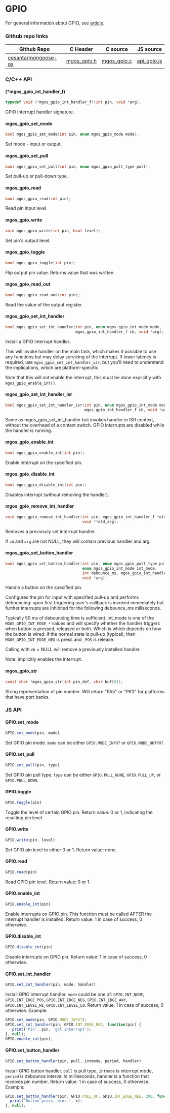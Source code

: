 
# GPIO

For general information about GPIO, see
[article](https://en.wikipedia.org/wiki/General-purpose_input/output).
 
### Github repo links
| Github Repo | C Header | C source  | JS source |
| ----------- | -------- | --------  | ----------------- |
| [cesanta/mongoose-os](https://github.com/cesanta/mongoose-os) | [mgos_gpio.h](https://github.com/cesanta/mongoose-os/tree/master/fw/include/mgos_gpio.h) | [mgos_gpio.c](https://github.com/cesanta/mongoose-os/tree/master/fw/src/mgos_gpio.c)  | [api_gpio.js](http://github.com/mongoose-os-libs/mjs/tree/master/fs/api_gpio.js)         |


### C/С++ API
#### (*mgos_gpio_int_handler_f)

```c
typedef void (*mgos_gpio_int_handler_f)(int pin, void *arg);
```
 GPIO interrupt handler signature. 
#### mgos_gpio_set_mode

```c
bool mgos_gpio_set_mode(int pin, enum mgos_gpio_mode mode);
```
 Set mode - input or output. 
#### mgos_gpio_set_pull

```c
bool mgos_gpio_set_pull(int pin, enum mgos_gpio_pull_type pull);
```
 Set pull-up or pull-down type. 
#### mgos_gpio_read

```c
bool mgos_gpio_read(int pin);
```
 Read pin input level. 
#### mgos_gpio_write

```c
void mgos_gpio_write(int pin, bool level);
```
 Set pin's output level. 
#### mgos_gpio_toggle

```c
bool mgos_gpio_toggle(int pin);
```
 Flip output pin value. Returns value that was written. 
#### mgos_gpio_read_out

```c
bool mgos_gpio_read_out(int pin);
```
 Read the value of the output register. 
#### mgos_gpio_set_int_handler

```c
bool mgos_gpio_set_int_handler(int pin, enum mgos_gpio_int_mode mode,
                               mgos_gpio_int_handler_f cb, void *arg);
```

Install a GPIO interrupt handler.

This will invoke handler on the main task, which makes it possible to use
any functions but may delay servicing of the interrupt. If lower latency
is required, use `mgos_gpio_set_int_handler_isr`, but you'll need to
understand the implications, which are platform-specific.

Note that this will not enable the interrupt, this must be done explicitly
with `mgos_gpio_enable_int()`.
 
#### mgos_gpio_set_int_handler_isr

```c
bool mgos_gpio_set_int_handler_isr(int pin, enum mgos_gpio_int_mode mode,
                                   mgos_gpio_int_handler_f cb, void *arg);
```

Same as mgos_gpio_set_int_handler but invokes handler in ISR context,
without the overhead of a context switch. GPIO interrupts are disabled while
the handler is running.
 
#### mgos_gpio_enable_int

```c
bool mgos_gpio_enable_int(int pin);
```
 Enable interrupt on the specified pin. 
#### mgos_gpio_disable_int

```c
bool mgos_gpio_disable_int(int pin);
```
 Disables interrupt (without removing the handler). 
#### mgos_gpio_remove_int_handler

```c
void mgos_gpio_remove_int_handler(int pin, mgos_gpio_int_handler_f *old_cb,
                                  void **old_arg);
```

Removes a previosuly set interrupt handler.

If `cb` and `arg` are not NULL, they will contain previous handler and arg.
 
#### mgos_gpio_set_button_handler

```c
bool mgos_gpio_set_button_handler(int pin, enum mgos_gpio_pull_type pull_type,
                                  enum mgos_gpio_int_mode int_mode,
                                  int debounce_ms, mgos_gpio_int_handler_f cb,
                                  void *arg);
```

Handle a button on the specified pin.

Configures the pin for input with specified pull-up and performs debouncing:
upon first triggering user's callback is invoked immediately but further
interrupts are inhibited for the following debounce_ms millseconds.

Typically 50 ms of debouncing time is sufficient.
int_mode is one of the `MGOS_GPIO_INT_EDGE_*` values and will specify whether
the handler triggers when button is pressed, released or both.
Which is which depends on how the button is wired: if the normal state is
pull-up (typical), then `MGOS_GPIO_INT_EDGE_NEG` is press and
`_POS` is release.

Calling with `cb` = NULL will remove a previously installed handler.

Note: implicitly enables the interrupt.
 
#### mgos_gpio_str

```c
const char *mgos_gpio_str(int pin_def, char buf[8]);
```
 String representation of pin number.
Will return "PA5" or "PK3" for platforms that have port banks. 

### JS API
#### GPIO.set_mode

```javascript
GPIO.set_mode(pin, mode)
```
Set GPIO pin mode.
`mode` can be either `GPIO.MODE_INPUT` or `GPIO.MODE_OUTPUT`.
#### GPIO.set_pull

```javascript
GPIO.set_pull(pin, type)
```
Set GPIO pin pull type.
`type` can be either `GPIO.PULL_NONE`, `GPIO.PULL_UP`, or `GPIO.PULL_DOWN`.
#### GPIO.toggle

```javascript
GPIO.toggle(pin)
```
Toggle the level of certain GPIO pin.
Return value: 0 or 1, indicating the resulting pin level.
#### GPIO.write

```javascript
GPIO.write(pin, level)
```
Set GPIO pin level to either 0 or 1. Return value: none.
#### GPIO.read

```javascript
GPIO.read(pin)
```
Read GPIO pin level. Return value: 0 or 1.
#### GPIO.enable_int

```javascript
GPIO.enable_int(pin)
```
Enable interrupts on GPIO pin.
This function must be called AFTER the interrupt handler is installed.
Return value: 1 in case of success, 0 otherwise.
#### GPIO.disable_int

```javascript
GPIO.disable_int(pin)
```
Disable interrupts on GPIO pin.
Return value: 1 in case of success, 0 otherwise.
#### GPIO.set_int_handler

```javascript
GPIO.set_int_handler(pin, mode, handler)
```
Install GPIO interrupt handler. `mode` could be one of: `GPIO.INT_NONE`,
`GPIO.INT_EDGE_POS`, `GPIO.INT_EDGE_NEG`, `GPIO.INT_EDGE_ANY`,
`GPIO.INT_LEVEL_HI`, `GPIO.INT_LEVEL_LO`.
Return value: 1 in case of success, 0 otherwise.
Example:
```javascript
GPIO.set_mode(pin, GPIO.MODE_INPUT);
GPIO.set_int_handler(pin, GPIO.INT_EDGE_NEG, function(pin) {
   print('Pin', pin, 'got interrupt');
}, null);
GPIO.enable_int(pin);
```
#### GPIO.set_button_handler

```javascript
GPIO.set_button_handler(pin, pull, intmode, period, handler)
```
Install
GPIO button handler. `pull` is pull type, `intmode` is interrupt mode,
`period` is debounce interval in milliseconds, handler is a function that
receives pin number.
Return value: 1 in case of success, 0 otherwise.
Example:
```javascript
GPIO.set_button_handler(pin, GPIO.PULL_UP, GPIO.INT_EDGE_NEG, 200, function(x) {
  print('Button press, pin: ', x);
}, null);
```
